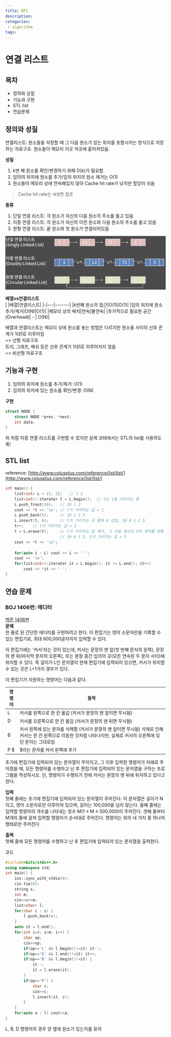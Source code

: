 ```yaml
---
title: BFS
description:
categories:
 - algorithm
tags:
---
```


# 연결 리스트

## 목차
- 정의와 성질
- 기능과 구현
- STL list
- 연습문제

## 정의와 성질

연결리스트: 원소들을 저장할 때 그 다음 원소가 있는 위치를 포함시키는 방식으로 저장하는 자료구조. 원소들이 메모리 이곳 저곳에 흩어져있음.

**성질**  
1. k번 째 원소를 확인/변경하기 위해 O(k)가 필요함
2. 임의의 위치에 원소를 추가/임의 위치의 원소 제거는 O(1)
3. 원소들이 메모리 상에 연속해있지 않아 Cache hit rate가 낮지만 할당이 쉬움
> Cache hit rate는 `배열`편 참조

**종류**
1. 단일 연결 리스트: 각 원소가 자신의 다음 원소의 주소를 들고 있음
2. 이중 연결 리스트: 각 원소가 자신의 이전 원소와 다음 원소의 주소를 들고 있음
3. 원형 연결 리스트: 끝 원소와 첫 원소가 연결되어있음  

<img alt="종류" src="linkedList.png" />  

**배열vs연결리스트**  
| |배열|연결리스트|
|-|---|-------|
|k번째 원소의 접근|O(1)|O(1)|
|임의 위치에 원소 추가/제거|O(N)|O(1)|
|메모리 상의 배치|연속|불연속|
|추가적으로 필요한 공간(Overhead)| - | O(N)|

배열과 연결리스트는 메모리 상에 원소를 놓는 방법은 다르지만 원소들 사이의 선후 관계가 1대1로 이루어짐  
=> 선형 자료구조  
트리, 그래프, 해쉬 등은 선후 관계가 1대1로 이루어지지 않음  
=> 비선형 자료구조

## 기능과 구현
1. 임의의 위치에 원소를 추가/제거: O(1)
2. 임의의 위치에 있는 원소를 확인/변경: O(N)

**구현**
```cpp
struct NODE {
	struct NODE *prev, *next;
	int data;
}
```
위 처럼 이중 연결 리스트를 구현할 수 있지만 실제 코테에서는 STL의 list를 사용하도록!

## STL list
reference: [http://www.cplusplus.com/reference/list/list/](http://www.cplusplus.com/reference/list/list/)

```cpp
int main() {
	list<int> L = {1, 2};	// 1 2
	list<int>::iterater t = L.begin();	// t는 1을 가리키는 중
	L.push_front(10);	// 10 1 2
	cout << *t << '\n';	// t가 가리키는 값 = 1
	L.push_back(5);		// 10 1 2 5
	L.insert(t, 6);		// t가 가리키는 곳 앞에 6 삽입, 10 6 1 2 5
	t++;	// t가 가리키는 값 = 2
	t = L.erase(t);		// t가 가리키는 값 제거, 그 다음 원소인 5의 위치를 반환
						// 10 6 1 5, t가 가리키는 값 = 5
	cout << *t << '\n';
	
	for(auto i : L) cout << i << ' ';
	cout << '\n';
	for(list<int>>:iterator it = L.begin(); it != L.end(); it++)
		cout << *it << ' ';
}
```

## 연습 문제
### BOJ 1406번: 에디터
[백준 1406번](https://www.acmicpc.net/problem/1406)  
**문제**  
한 줄로 된 간단한 에디터를 구현하려고 한다. 이 편집기는 영어 소문자만을 기록할 수 있는 편집기로, 최대 600,000글자까지 입력할 수 있다.

이 편집기에는 '커서'라는 것이 있는데, 커서는 문장의 맨 앞(첫 번째 문자의 왼쪽), 문장의 맨 뒤(마지막 문자의 오른쪽), 또는 문장 중간 임의의 곳(모든 연속된 두 문자 사이)에 위치할 수 있다. 즉 길이가 L인 문자열이 현재 편집기에 입력되어 있으면, 커서가 위치할 수 있는 곳은 L+1가지 경우가 있다.

이 편집기가 지원하는 명령어는 다음과 같다.  

|명령어|동작|  
|--|--|  
|L|커서를 왼쪽으로 한 칸 옮김 (커서가 문장의 맨 앞이면 무시됨)|
|D|커서를 오른쪽으로 한 칸 옮김 (커서가 문장의 맨 뒤면 무시됨)|
|B|커서 왼쪽에 있는 문자를 삭제함 (커서가 문장의 맨 앞이면 무시됨) 삭제로 인해 커서는 한 칸 왼쪽으로 이동한 것처럼 나타나지만, 실제로 커서의 오른쪽에 있던 문자는 그대로임|
|P $| $라는 문자를 커서 왼쪽에 추가|

초기에 편집기에 입력되어 있는 문자열이 주어지고, 그 이후 입력한 명령어가 차례로 주어졌을 때, 모든 명령어를 수행하고 난 후 편집기에 입력되어 있는 문자열을 구하는 프로그램을 작성하시오. 단, 명령어가 수행되기 전에 커서는 문장의 맨 뒤에 위치하고 있다고 한다.

**입력**   
첫째 줄에는 초기에 편집기에 입력되어 있는 문자열이 주어진다. 이 문자열은 길이가 N이고, 영어 소문자로만 이루어져 있으며, 길이는 100,000을 넘지 않는다. 둘째 줄에는 입력할 명령어의 개수를 나타내는 정수 M(1 ≤ M ≤ 500,000)이 주어진다. 셋째 줄부터 M개의 줄에 걸쳐 입력할 명령어가 순서대로 주어진다. 명령어는 위의 네 가지 중 하나의 형태로만 주어진다.

**출력**  
첫째 줄에 모든 명령어를 수행하고 난 후 편집기에 입력되어 있는 문자열을 출력한다.

코드
```cpp
#include<bits/stdc++.h>
using namespace std;
int main() {
    ios::sync_with_stdio(0);
    cin.tie(0);
    string s;
    int m;
    cin>>s>>m;
    list<char> l;
    for(char c : s) {
        l.push_back(c);
    }
    auto it = l.end();
    for(int i=0; i<m; i++) {
        char op;
        cin>>op;
        if(op=='L' && l.begin()!=it) it--;
        if(op=='D' && l.end()!=it) it++;
        if(op=='B' && l.begin()!=it) {
            it--;
            it = l.erase(it);
        }
        if(op=='P') {
            char c;
            cin>>c;
            l.insert(it, c);
        }
    }
    for(auto a : l) cout<<a;
}
```
L, B, D 명령어의 경우 양 옆에 원소가 있는지를 유의